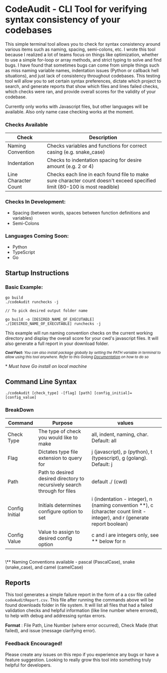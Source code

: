 # CodeAudit - CLI Tool for verifying syntax consistency of your codebases

This simple terminal tool allows you to check for syntax consistency around various items such as naming, spacing, semi-colons, etc. I wrote this tool because I realized a lot of teams
focus on things like optimization, whether to use a simple for-loop or array methods, and strict typing to solve and find bugs. I have found that sometimes bugs can come from simple things such as miss naming 
variable names, indentation issues (Python or callback hell situations), and just lack of consistency throughout codebases. This testing tool will allow you to set certain syntax preferences, dictate which project to search, and generate reports that show which files and lines failed checks, which checks were ran, and provide overall scores for the validity of your codebase.


Currently only works with Javascript files, but other languages will be available. Also only name case checking works at the moment. 

### Checks Available
|Check|Description|
|----|-----|
|Naming Convention| Checks variables and functions for correct casing (e.g. snake_case)|
|Indentation| Checks to indentation spacing for desire amount (e.g. 2 or 4)|
|Line Character Count| Checks each line in each found file to make sure character count doesn't exceed specified limit (80-100 is most readible)|

### Checks In Development:

- Spacing (between words, spaces between function definitions and variables)
- Semi-Colons

### Languages Coming Soon:

- Python
- TypeScript
- Go

## Startup Instructions  

### Basic Example:

```shell
go build
./codeAudit runchecks -j

// To pick desired output folder name

go build -o [DESIRED_NAME_OF_EXECUTABLE]
./[DESIRED_NAME_OF_EXECUTABLE] runchecks -j
```

This example will run naming convention checks on the current working directory and display the overall score for your cwd's javascript files. It will also generate a full report in your download folder.


_<small> <span>__Cool Fact:__</span> You can also install package globally by setting the PATH variable in terminal to allow using this tool anywhere. Refer to this Golang [Documentation]('https://go.dev/doc/tutorial/compile-install) on how to do so</small>_

\* _Must have Go install on local machine_

## Command Line Syntax

```shell
./codeAudit [check_type] -[flag] [path] [config_initial]=[config_value]
```

### BreakDown

| Command | Purpose | values |
|---------|---------|--------|
| Check Type | The type of check you would like to make  |  all, indent, naming, char. Default: all|
| Flag | Dictates type file extension to query for | j (javascript), p (python), t (typescript), g (golang). Default: j |
| Path | Path to desired desired directory to recursively search through for files| default ./ (cwd)|
|Config Initial| Initials determines configure option to set| i (indentation - integer), n (naming convention **), c (character count limit - integer), and r (generate report boolean) |
|Config Value| Value to assign to desired config option| c and i are integers only, see ** below for n|

<br>
\** Naming Conventions available - pascal (PascalCase), snake (snake_case), and camel (camelCase)


## Reports

This tool generates a simple failure report in the form of a a csv file called `codeAuditReport.csv`. This file after running the commands above will be found downloads folder in file system. It will list all files that had a failed validation checks and helpful information (like line number where errored), to help with debug and addressing syntax errors.

__Format__ : File Path, Line Number (where error occurred), Check Made (that failed), and issue (message clarifying error).


### Feedback Encouraged!

Please create any issues on this repo if you experience any bugs or have a feature suggestion. Looking to really grow this tool into something truly helpful for developers.